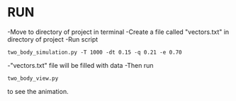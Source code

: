 # RUN
-Move to directory of project in terminal
-Create a file called "vectors.txt" in directory of project
-Run script

```
two_body_simulation.py -T 1000 -dt 0.15 -q 0.21 -e 0.70
```

-"vectors.txt" file will be filled with data
-Then run

```
two_body_view.py
```

to see the animation. 


